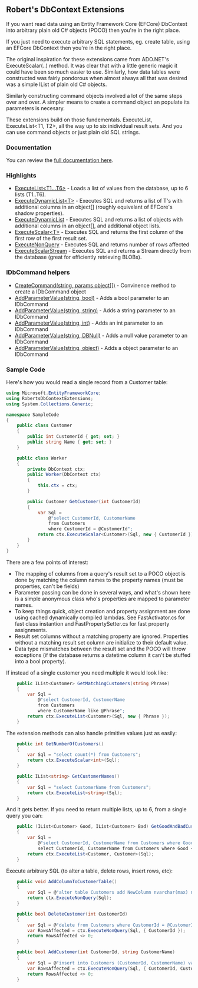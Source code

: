 ## Robert's DbContext Extensions

If you want read data using an Entity Framework Core (EFCore) DbContext 
into arbitrary plain old C# objects (POCO) then you're in the right place.

If you just need to execute arbitrary SQL statements, eg. create table, 
using an EFCore DbContext then you're in the right place.

The original inspiration for these extensions came from ADO.NET's ExecuteScalar(..) method.
It was clear that with a little generic magic it could have been so much easier to use. 
Similarly, how data tables were constructed was fairly pondorous when almost always all
that was desired was a simple IList of plain old C# objects.

Similarly constructing command objects involved a lot of the same steps over and over. 
A simpler means to create a command object an populate its parameters is necesary.

These extensions build on those fundementals. ExecuteList<T>, ExecuteList<T1, T2>, all the way 
up to six inidividual result sets. And you can use command objects or just plain old SQL strings.

### Documentation

You can review the [full documentation here](https://rmacfadyen.github.io/RobertsDbContextExtensions/docs/RobertsDbContextExtensions).

### Highlights

- [ExecuteList&lt;T1...T6>](https://rmacfadyen.github.io/RobertsDbContextExtensions/docs/DbContextExtensions_ExecuteList_T_(DbContext_string_object__)) - Loads a list of values from the database, up to 6 lists (T1..T6).
- [ExecuteDynamicList&lt;T>](https://rmacfadyen.github.io/RobertsDbContextExtensions/docs/DbContextExtensions_ExecuteDynamicList_T_(DbContext_string_IEnumerable_string__object__)) - Executes SQL and returns a list of T's with additional columns in an object[] (roughly equivelant of EFCore's shadow properties).
- [ExecuteDynamicList](https://rmacfadyen.github.io/RobertsDbContextExtensions/docs/DbContextExtensions_ExecuteDynamicList(DbContext_IEnumerable_Type__string_IEnumerable_string__object__)) - Executes SQL and returns a list of objects with additional columns in an object[], and additional object lists.
- [ExecuteScalar&lt;T>](https://rmacfadyen.github.io/RobertsDbContextExtensions/docs/DbContextExtensions_ExecuteNonQuery(DbContext_string_object__)) - Executes SQL and returns the first column of the first row of the first result set.
- [ExecuteNonQuery](https://rmacfadyen.github.io/RobertsDbContextExtensions/docs/DbContextExtensions_ExecuteNonQuery(DbContext_string_object__)) - Executes SQL and returns number of rows affected
- [ExecuteScalarStream](https://rmacfadyen.github.io/RobertsDbContextExtensions/docs/DbContextExtensions_ExecuteScalarStream(DbContext_string_object__)) - Executes SQL and returns a Stream directly from the database (great for efficiently retrieving BLOBs).

### IDbCommand helpers
- [CreateCommand(string, params object[])](https://rmacfadyen.github.io/RobertsDbContextExtensions/docs/DbContextExtensions_CreateCommand(DbContext_string_object__)) - Convinence method to create a IDbCommand object
- [AddParameterValue(string, bool)](https://rmacfadyen.github.io/RobertsDbContextExtensions/docs/DbContextExtensions_AddParameterValue(IDbCommand_string_bool)) - Adds a bool parameter to an IDbCommand
- [AddParameterValue(string, string)](https://rmacfadyen.github.io/RobertsDbContextExtensions/docs/DbContextExtensions_AddParameterValue(IDbCommand_string_string)) - Adds a string parameter to an IDbCommand
- [AddParameterValue(string, int)](https://rmacfadyen.github.io/RobertsDbContextExtensions/docs/DbContextExtensions_AddParameterValue(IDbCommand_string_int)) - Adds an int parameter to an IDbCommand
- [AddParameterValue(string, DBNull)](https://rmacfadyen.github.io/RobertsDbContextExtensions/docs/DbContextExtensions_AddParameterValue(IDbCommand_string_DBNull)) - Adds a null value parameter to an IDbCommand
- [AddParameterValue(string, object)](https://rmacfadyen.github.io/RobertsDbContextExtensions/docs/DbContextExtensions_AddParameterValue(IDbCommand_string_object)) - Adds a object parameter to an IDbCommand



### Sample Code
Here's how you would read a single record from a Customer table:

```C#
using Microsoft.EntityFrameworkCore;
using RobertsDbContextExtensions;
using System.Collections.Generic;

namespace SampleCode
{
    public class Customer
    {
        public int CustomerId { get; set; }
        public string Name { get; set; }
    }

    public class Worker
    {
        private DbContext ctx;
        public Worker(DbContext ctx)
        {
            this.ctx = ctx;
        }

        public Customer GetCustomer(int CustomerId)
        {
            var Sql =
                @"select CustomerId, CustomerName
                from Customers    
                where CustomerId = @CustomerId";
            return ctx.ExecuteScalar<Customer>(Sql, new { CustomerId });
        }
    }
}
```

There are a few points of interest:

- The mapping of columns from a query's result set to a POCO object is done by matching the column names to the property names (must be properties, can't be fields)
- Parameter passing can be done in several ways, and what's shown here is a simple anonymous class who's properties are mapped to parameter names.
- To keep things quick, object creation and property assignment are done using cached dynamically compiled lambdas. See FastActivator.cs for fast class instantion and FastPropertySetter.cs for fast property assignments.
- Result set columns without a matching property are ignored. Properties without a matching result set column are initialize to their default value.
- Data type mismatches between the result set and the POCO will throw exceptions (if the database returns a datetime column it can't be stuffed into a bool property).
 
If instead of a single customer you need multiple it would look like:

```c#
    public IList<Customer> GetMatchingCustomers(string Phrase)
    {
        var Sql =
            @"select CustomerId, CustomerName
            from Customers    
            where CustomerName like @Phrase";
        return ctx.ExecuteList<Customer>(Sql, new { Phrase });
    }
```

The extension methods can also handle primitive values just as easily:

```c#
    public int GetNumberOfCustomers()
    {
        var Sql = "select count(*) from Customers";
        return ctx.ExecuteScalar<int>(Sql);
    }

    public IList<string> GetCustomerNames()
    {
        var Sql = "select CustomerName from Customers";
        return ctx.ExecuteList<string>(Sql);
    }
```

And it gets better. If you need to return multiple lists, up to 6, from a single
query you can:
```c#
    public (IList<Customer> Good, IList<Customer> Bad) GetGoodAndBadCustomer()
    {
        var Sql = 
            @"select CustomerId, CustomerName from Customers where Good = 1
            select CustomerId, CustomerName from Customers where Good <> 1";
        return ctx.ExecuteList<Customer, Customer>(Sql);
    }
```

Execute arbitrary SQL (to alter a table, delete rows, insert rows, etc):
```c#
    public void AddColumnToCustomerTable()
    {
        var Sql = @"alter table Customers add NewColumn nvarchar(max) not null";
        return ctx.ExecuteNonQuery(Sql);
    }

    public bool DeleteCustomer(int CustomerId)
    {
        var Sql = @"delete from Customers where CustomerId = @CustomerId";
        var RowsAffected = ctx.ExecuteNonQuery(Sql, { CustomerId });
        return RowsAffected <> 0;
    }

    public bool AddCustomer(int CustomerId, string CustomerName)
    {
        var Sql = @"insert into Customers (CustomerId, CustomerName) values (@CustomerId, @CustomerName)";
        var RowsAffected = ctx.ExecuteNonQuery(Sql, { CustomerId, CustomerName });
        return RowsAffected <> 0;
    }
```
